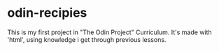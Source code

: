 # odin-recipies
This is my first project in "The Odin Project" Curriculum.
It's made with 'html', using knowledge i get through previous lessons.
